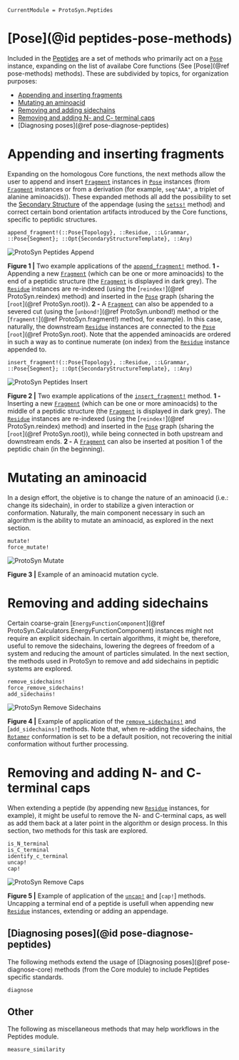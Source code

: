```@meta
CurrentModule = ProtoSyn.Peptides
```

# [Pose](@id peptides-pose-methods)

Included in the [Peptides](@ref) are a set of methods who primarily act on a [`Pose`](@ref) instance, expanding on the list of availabe Core functions (See [Pose](@ref pose-methods) methods). These are subdivided by topics, for organization purposes:

+ [Appending and inserting fragments](@ref)
+ [Mutating an aminoacid](@ref)
+ [Removing and adding sidechains](@ref)
+ [Removing and adding N- and C- terminal caps](@ref)
+ [Diagnosing poses](@ref pose-diagnose-peptides)

# Appending and inserting fragments

Expanding on the homologous Core functions, the next methods allow the user to append and insert [`Fragment`](@ref) instances in [`Pose`](@ref) instances (from [`Fragment`](@ref) instances or from a derivation (for example, `seq"AAA"`, a triplet of alanine aminoacids)). These expanded methods all add the possibility to set the [Secondary Structure](@ref) of the appendage (using the [`setss!`](@ref) method) and correct certain bond orientation artifacts introduced by the Core functions, specific to peptidic structures.

```@docs
append_fragment!(::Pose{Topology}, ::Residue, ::LGrammar, ::Pose{Segment}; ::Opt{SecondaryStructureTemplate}, ::Any)
```

![ProtoSyn Peptides Append](../../../assets/ProtoSyn-Peptides-append.png)

**Figure 1 |** Two example applications of the [`append_fragment!`](@ref) method. **1 -** Appending a new [`Fragment`](@ref) (which can be one or more aminoacids) to the end of a peptidic structure (the [`Fragment`](@ref) is displayed in dark grey). The [`Residue`](@ref) instances are re-indexed (using the [`reindex!`](@ref ProtoSyn.reindex) method) and inserted in the [`Pose`](@ref) graph (sharing the [`root`](@ref ProtoSyn.root)). **2 -** A [`Fragment`](@ref) can also be appended to a severed cut (using the [`unbond!`](@ref ProtoSyn.unbond!) method or the [`fragment!`](@ref ProtoSyn.fragment!) method, for example). In this case, naturally, the downstream [`Residue`](@ref) instances are connected to the [`Pose`](@ref) [`root`](@ref ProtoSyn.root). Note that the appended aminoacids are ordered in such a way as to continue numerate (on index) from the [`Residue`](@ref) instance appended to.

```@docs
insert_fragment!(::Pose{Topology}, ::Residue, ::LGrammar, ::Pose{Segment}; ::Opt{SecondaryStructureTemplate}, ::Any)
```

![ProtoSyn Peptides Insert](../../../assets/ProtoSyn-Peptides-insert.png)

**Figure 2 |** Two example applications of the [`insert_fragment!`](@ref) method. **1 -** Inserting a new [`Fragment`](@ref) (which can be one or more aminoacids) to the middle of a peptidic structure (the [`Fragment`](@ref) is displayed in dark grey). The [`Residue`](@ref) instances are re-indexed (using the [`reindex!`](@ref ProtoSyn.reindex) method) and inserted in the [`Pose`](@ref) graph (sharing the [`root`](@ref ProtoSyn.root)), while being connected in both upstream and downstream ends. **2 -** A [`Fragment`](@ref) can also be inserted at position 1 of the peptidic chain (in the beginning).

# Mutating an aminoacid

In a design effort, the objetive is to change the nature of an aminoacid (i.e.: change its sidechain), in order to stabilize a given interaction or conformation. Naturally, the main component necessary in such an algorithm is the ability to mutate an aminoacid, as explored in the next section.

```@docs
mutate!
force_mutate!
```

![ProtoSyn Mutate](../../../assets/ProtoSyn-mutate.gif)

**Figure 3 |** Example of an aminoacid mutation cycle.

# Removing and adding sidechains

Certain coarse-grain [`EnergyFunctionComponent`](@ref ProtoSyn.Calculators.EnergyFunctionComponent) instances might not require an explicit sidechain. In certain algorithms, it might be, therefore, useful to remove the sidechains, lowering the degrees of freedom of a system and reducing the amount of particles simulated. In the next section, the methods used in ProtoSyn to remove and add sidechains in peptidic systems are explored.

```@docs
remove_sidechains!
force_remove_sidechains!
add_sidechains!
```

![ProtoSyn Remove Sidechains](../../../assets/ProtoSyn-remove-sidechains.png)

**Figure 4 |** Example of application of the [`remove_sidechains!`](@ref) and [`add_sidechains!`] methods. Note that, when re-adding the sidechains, the [`Rotamer`](@ref) conformation is set to be a default position, not recovering
the initial conformation without further processing.

# Removing and adding N- and C- terminal caps

When extending a peptide (by appending new [`Residue`](@ref) instances, for example), it might be useful to remove the N- and C-terminal caps, as well as add them back at a later point in the algorithm or design process. In this section, two methods for this task are explored.

```@docs
is_N_terminal
is_C_terminal
identify_c_terminal
uncap!
cap!
```

![ProtoSyn Remove Caps](../../../assets/ProtoSyn-remove-caps.png)

**Figure 5 |** Example of application of the [`uncap!`](@ref) and [`cap!`] methods. Uncapping a terminal end of a peptide is usefull when appending new [`Residue`](@ref) instances, extending or adding an appendage.

## [Diagnosing poses](@id pose-diagnose-peptides)

The following methods extend the usage of [Diagnosing poses](@ref pose-diagnose-core) methods (from the Core module) to include Peptides specific standards.

```@docs
diagnose
```

## Other

The following as miscellaneous methods that may help workflows in the Peptides module.

```@docs
measure_similarity
```